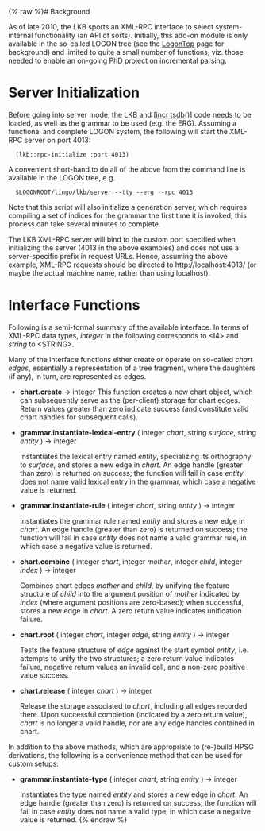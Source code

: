 {% raw %}# Background

As of late 2010, the LKB sports an XML-RPC interface to select
system-internal functionality (an API of sorts). Initially, this add-on
module is only available in the so-called LOGON tree (see the
[LogonTop](https://blog.inductorsoftware.com/docsproto/tools/LogonTop) page for background) and limited to quite a small
number of functions, viz. those needed to enable an on-going PhD project
on incremental parsing.

# Server Initialization

Before going into server mode, the LKB and [\[incr
tsdb()\]](http://www.delph-in.net/itsdb) code needs to be loaded, as
well as the grammar to be used (e.g. the ERG). Assuming a functional and
complete LOGON system, the following will start the XML-RPC server on
port 4013:

      (lkb::rpc-initialize :port 4013)

A convenient short-hand to do all of the above from the command line is
available in the LOGON tree, e.g.

      $LOGONROOT/lingo/lkb/server --tty --erg --rpc 4013

Note that this script will also initialize a generation server, which
requires compiling a set of indices for the grammar the first time it is
invoked; this process can take several minutes to complete.

The LKB XML-RPC server will bind to the custom port specified when
initializing the server (4013 in the above examples) and does not use a
server-specific prefix in request URLs. Hence, assuming the above
example, XML-RPC requests should be directed to http://localhost:4013/
(or maybe the actual machine name, rather than using localhost).

# Interface Functions

Following is a semi-formal summary of the available interface. In terms
of XML-RPC data types, *integer* in the following corresponds to
&lt;I4&gt; and *string* to &lt;STRING&gt;.

Many of the interface functions either create or operate on so-called
*chart edges*, essentially a representation of a tree fragment, where
the daughters (if any), in turn, are represented as edges.

- **chart.create** → integer This function creates a new chart object,
which can subsequently serve as the (per-client) storage for chart
edges. Return values greater than zero indicate success (and
constitute valid chart handles for subsequent calls).
- **grammar.instantiate-lexical-entry** ( integer *chart*, string
*surface*, string *entity* ) → integer
  
  Instantiates the lexical entry named *entity*, specializing its
orthography to *surface*, and stores a new edge in *chart*. An edge
handle (greater than zero) is returned on success; the function will
fail in case *entity* does not name valid lexical entry in the
grammar, which case a negative value is returned.
- **grammar.instantiate-rule** ( integer *chart*, string *entity* ) →
integer
  
  Instantiates the grammar rule named *entity* and stores a new edge
in *chart*. An edge handle (greater than zero) is returned on
success; the function will fail in case *entity* does not name a
valid grammar rule, in which case a negative value is returned.
- **chart.combine** ( integer *chart*, integer *mother*, integer
*child*, integer *index* ) → integer
  
  Combines chart edges *mother* and *child*, by unifying the feature
structure of *child* into the argument position of *mother*
indicated by *index* (where argument positions are zero-based); when
successful, stores a new edge in *chart*. A zero return value
indicates unification failure.
- **chart.root** ( integer *chart*, integer *edge*, string *entity* )
→ integer
  
  Tests the feature structure of *edge* against the start symbol
*entity*, i.e. attempts to unify the two structures; a zero return
value indicates failure, negative return values an invalid call, and
a non-zero positive value success.
- **chart.release** ( integer *chart* ) → integer
  
  Release the storage associated to *chart*, including all edges
recorded there. Upon successful completion (indicated by a zero
return value), *chart* is no longer a valid handle, nor are any edge
handles contained in chart.

In addition to the above methods, which are appropriate to (re-)build
HPSG derivations, the following is a convenience method that can be used
for custom setups:

- **grammar.instantiate-type** ( integer *chart*, string *entity* ) →
integer
  
  Instantiates the type named *entity* and stores a new edge in
*chart*. An edge handle (greater than zero) is returned on success;
the function will fail in case *entity* does not name a valid type,
in which case a negative value is returned.
<update date omitted for speed>{% endraw %}